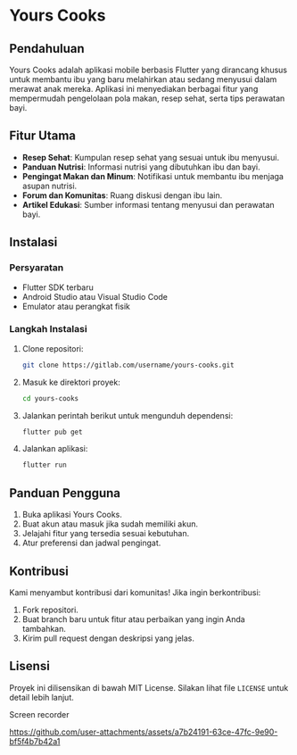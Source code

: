 # Yours Cooks

## Pendahuluan
Yours Cooks adalah aplikasi mobile berbasis Flutter yang dirancang khusus untuk membantu ibu yang baru melahirkan atau sedang menyusui dalam merawat anak mereka. Aplikasi ini menyediakan berbagai fitur yang mempermudah pengelolaan pola makan, resep sehat, serta tips perawatan bayi.

## Fitur Utama
- **Resep Sehat**: Kumpulan resep sehat yang sesuai untuk ibu menyusui.
- **Panduan Nutrisi**: Informasi nutrisi yang dibutuhkan ibu dan bayi.
- **Pengingat Makan dan Minum**: Notifikasi untuk membantu ibu menjaga asupan nutrisi.
- **Forum dan Komunitas**: Ruang diskusi dengan ibu lain.
- **Artikel Edukasi**: Sumber informasi tentang menyusui dan perawatan bayi.

## Instalasi
### Persyaratan
- Flutter SDK terbaru
- Android Studio atau Visual Studio Code
- Emulator atau perangkat fisik

### Langkah Instalasi
1. Clone repositori:
   ```sh
   git clone https://gitlab.com/username/yours-cooks.git
   ```
2. Masuk ke direktori proyek:
   ```sh
   cd yours-cooks
   ```
3. Jalankan perintah berikut untuk mengunduh dependensi:
   ```sh
   flutter pub get
   ```
4. Jalankan aplikasi:
   ```sh
   flutter run
   ```

## Panduan Pengguna
1. Buka aplikasi Yours Cooks.
2. Buat akun atau masuk jika sudah memiliki akun.
3. Jelajahi fitur yang tersedia sesuai kebutuhan.
4. Atur preferensi dan jadwal pengingat.

## Kontribusi
Kami menyambut kontribusi dari komunitas! Jika ingin berkontribusi:
1. Fork repositori.
2. Buat branch baru untuk fitur atau perbaikan yang ingin Anda tambahkan.
3. Kirim pull request dengan deskripsi yang jelas.

## Lisensi
Proyek ini dilisensikan di bawah MIT License. Silakan lihat file `LICENSE` untuk detail lebih lanjut.


Screen recorder

https://github.com/user-attachments/assets/a7b24191-63ce-47fc-9e90-bf5f4b7b42a1

